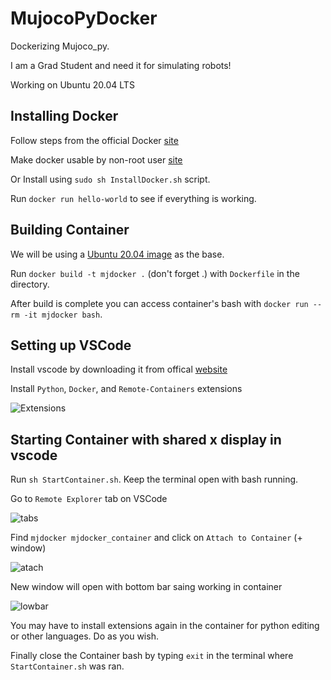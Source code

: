 # MujocoPyDocker
Dockerizing Mujoco_py.

I am a Grad Student and need it for simulating robots!

Working on Ubuntu 20.04 LTS

## Installing Docker
Follow steps from the official Docker [site](https://docs.docker.com/engine/install/ubuntu/)

Make docker usable by non-root user [site](https://docs.docker.com/engine/install/linux-postinstall/#manage-docker-as-a-non-root-user)

Or Install using `sudo sh InstallDocker.sh` script.

Run `docker run hello-world` to see if everything is working.

## Building Container
We will be using a [Ubuntu 20.04 image](https://hub.docker.com/_/ubuntu) as the base.

Run `docker build -t mjdocker .` (don't forget .) with `Dockerfile` in the directory.

After build is complete you can access container's bash with `docker run --rm -it mjdocker bash`.

## Setting up VSCode
Install vscode by downloading it from offical [website](https://code.visualstudio.com/download)

Install `Python`, `Docker`, and `Remote-Containers` extensions

![Extensions](https://user-images.githubusercontent.com/55757512/143383724-62203620-e51e-471d-a67e-5dbf40c53591.png)

## Starting Container with shared x display in vscode
Run `sh StartContainer.sh`. Keep the terminal open with bash running.

Go to `Remote Explorer` tab on VSCode 

![tabs](https://user-images.githubusercontent.com/55757512/143385420-068882db-b4a1-4411-af30-27508d1ed99e.png)

Find `mjdocker mjdocker_container` and click on `Attach to Container` (+ window)

![atach](https://user-images.githubusercontent.com/55757512/143385830-92691525-243e-49bf-963f-71038b041a20.png)

New window will open with bottom bar saing working in container

![lowbar](https://user-images.githubusercontent.com/55757512/143386021-559a0ee3-b4f7-4da0-b78e-418faf04739b.png)

You may have to install extensions again in the container for python editing or other languages. Do as you wish.

Finally close the Container bash by typing `exit` in the terminal where `StartContainer.sh` was ran.





